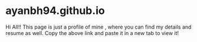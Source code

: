 # ayanbh94.github.io
Hi All!! This page is just a profile of mine , where you can find my details and resume as well.
Copy the above link and paste it in a new tab to view it!

